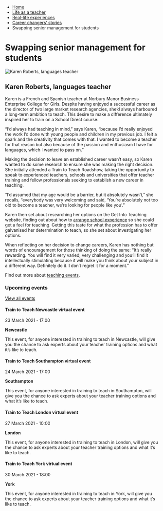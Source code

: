 *   [Home](/)
*   [Life as a teacher](/life-as-a-teacher)
*   [Real-life experiences](/life-as-a-teacher/real-life-experiences)
*   [Career changers’ stories](/life-as-a-teacher/real-life-experiences/career-changer-stories)
*   Swapping senior management for students

Swapping senior management for students
=======================================

<img alt="Karen Roberts, languages teacher" src="https://getintoteaching.education.gov.uk/sites/default/files/case\_study/Karen-Roberts294x294.jpg"></img>

Karen Roberts, languages teacher
--------------------------------

Karen is a French and Spanish teacher at Norbury Manor Business Enterprise College for Girls. Despite having enjoyed a successful career as the director of two large market research agencies, she’d always harboured a long-term ambition to teach. This desire to make a difference ultimately inspired her to train on a School Direct course.

“I’d always had teaching in mind,” says Karen, “because I’d really enjoyed the work I’d done with young people and children in my previous job. I felt a spark and the creativity that comes with that. I wanted to become a teacher for that reason but also because of the passion and enthusiasm I have for languages, which I wanted to pass on.”

Making the decision to leave an established career wasn’t easy, so Karen wanted to do some research to ensure she was making the right decision. She initially attended a Train to Teach Roadshow, taking the opportunity to speak to experienced teachers, schools and universities that offer teacher training and fellow professionals seeking to establish a new career in teaching.

“I’d assumed that my age would be a barrier, but it absolutely wasn’t,” she recalls, “everybody was very welcoming and said, ‘You’re absolutely not too old to become a teacher, we’re looking for people like you’.”

Karen then set about researching her options on the Get Into Teaching website, finding out about how to [arrange school experience](/node/2313 "Find out more about arranging school experience") so she could get a feel for teaching. Getting this taste for what the profession has to offer galvanised her determination to teach, so she set about investigating her options.

When reflecting on her decision to change careers, Karen has nothing but words of encouragement for those thinking of doing the same: “It’s really rewarding. You will find it very varied, very challenging and you’ll find it intellectually stimulating because it will make you think about your subject in a different way. Definitely do it. I don’t regret it for a moment.”

Find out more about [teaching events](/node/477 "Find out about the various different teaching events on offer"). 

### Upcoming events

[View all events](/teaching-events)

[](/teaching-events/train-to-teach-events/train-to-teach-newcastle-virtual-event-230321)

#### Train to Teach Newcastle virtual event

23 March 2021 - 17:00

**Newcastle**

This event, for anyone interested in training to teach in Newcastle, will give you the chance to ask experts about your teacher training options and what it’s like to teach.

[](/teaching-events/train-to-teach-events/train-to-teach-southampton-virtual-event-240321)

#### Train to Teach Southampton virtual event

24 March 2021 - 17:00

**Southampton**

This event, for anyone interested in training to teach in Southampton, will give you the chance to ask experts about your teacher training options and what it’s like to teach.

[](/teaching-events/train-to-teach-events/train-to-teach-london-virtual-event-270321)

#### Train to Teach London virtual event

27 March 2021 - 10:00

**London**

This event, for anyone interested in training to teach in London, will give you the chance to ask experts about your teacher training options and what it’s like to teach.

[](/teaching-events/train-to-teach-events/train-to-teach-york-virtual-event-300321)

#### Train to Teach York virtual event

30 March 2021 - 18:00

**York**

This event, for anyone interested in training to teach in York, will give you the chance to ask experts about your teacher training options and what it’s like to teach.